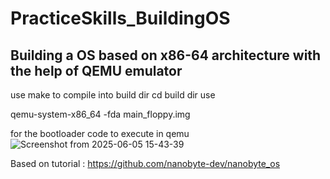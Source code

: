 # PracticeSkills_BuildingOS
## Building a OS based on x86-64 architecture with the help of QEMU emulator 


use make to compile into build dir
cd build dir 
use 

qemu-system-x86_64 -fda main_floppy.img 

for the bootloader code to execute in qemu 
![Screenshot from 2025-06-05 15-43-39](https://github.com/user-attachments/assets/cb482ac7-adb1-4048-ad9b-04322a59eafb)



Based on tutorial : https://github.com/nanobyte-dev/nanobyte_os 

